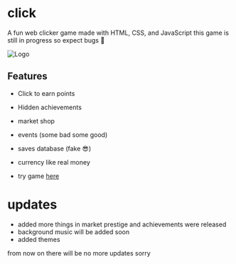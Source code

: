 # click

A fun web clicker game made with HTML, CSS, and JavaScript this game is still in progress so expect bugs 🐛 

![Logo](https://github.com/user-attachments/assets/f36819e6-04fd-4d34-8a5d-5f8b89312c22)

## Features

- Click to earn points
- Hidden achievements
- market shop
- events (some bad some good)
- saves database (fake 😎)
- currency like real money
  

- try game [here](https://selenskyski.github.io/Click/)

# updates

- added more things in market prestige and achievements were released
- background music will be added soon
- added themes

from now on there will be no more updates sorry 
